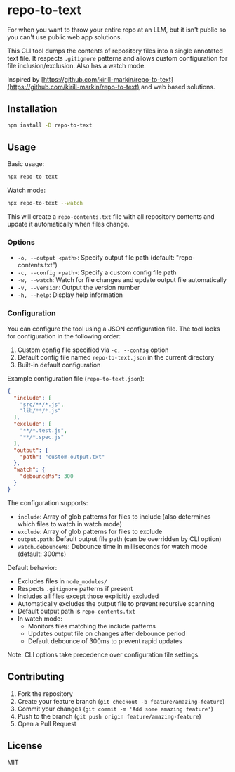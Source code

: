 # repo-to-text

For when you want to throw your entire repo at an LLM, but it isn't public so you can't use public web app solutions.

This CLI tool dumps the contents of repository files into a single annotated text file. It respects `.gitignore` patterns and allows custom configuration for file inclusion/exclusion. Also has a watch mode.

Inspired by [https://github.com/kirill-markin/repo-to-text](https://github.com/kirill-markin/repo-to-text) and web based solutions.

## Installation

```bash
npm install -D repo-to-text
```

## Usage

Basic usage:
```bash
npx repo-to-text
```

Watch mode:
```bash
npx repo-to-text --watch
```

This will create a `repo-contents.txt` file with all repository contents and update it automatically when files change.

### Options

- `-o, --output <path>`: Specify output file path (default: "repo-contents.txt")
- `-c, --config <path>`: Specify a custom config file path
- `-w, --watch`: Watch for file changes and update output file automatically
- `-v, --version`: Output the version number
- `-h, --help`: Display help information

### Configuration

You can configure the tool using a JSON configuration file. The tool looks for configuration in the following order:

1. Custom config file specified via `-c, --config` option
2. Default config file named `repo-to-text.json` in the current directory
3. Built-in default configuration

Example configuration file (`repo-to-text.json`):
```json
{
  "include": [
    "src/**/*.js",
    "lib/**/*.js"
  ],
  "exclude": [
    "**/*.test.js",
    "**/*.spec.js"
  ],
  "output": {
    "path": "custom-output.txt"
  },
  "watch": {
    "debounceMs": 300
  }
}
```

The configuration supports:
- `include`: Array of glob patterns for files to include (also determines which files to watch in watch mode)
- `exclude`: Array of glob patterns for files to exclude
- `output.path`: Default output file path (can be overridden by CLI option)
- `watch.debounceMs`: Debounce time in milliseconds for watch mode (default: 300ms)

Default behavior:
- Excludes files in `node_modules/`
- Respects `.gitignore` patterns if present
- Includes all files except those explicitly excluded
- Automatically excludes the output file to prevent recursive scanning
- Default output path is `repo-contents.txt`
- In watch mode:
  - Monitors files matching the include patterns
  - Updates output file on changes after debounce period
  - Default debounce of 300ms to prevent rapid updates

Note: CLI options take precedence over configuration file settings.

## Contributing

1. Fork the repository
2. Create your feature branch (`git checkout -b feature/amazing-feature`)
3. Commit your changes (`git commit -m 'Add some amazing feature'`)
4. Push to the branch (`git push origin feature/amazing-feature`)
5. Open a Pull Request

## License

MIT